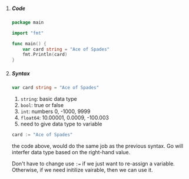 1. ##### Code

    ```go
    package main
    
    import "fmt"
    
    func main() {
        var card string = "Ace of Spades"
        fmt.Println(card)
    }
    ```

2. ##### Syntax

    ```go
    var card string = "Ace of Spades"
    ```

    1. `string`: basic data type
    2. `bool`: true or false
    3. `int`: numbers 0, -1000, 9999
    4. `float64`: 10.00001, 0.0009, -100.003
    5. need to give data type to variable

    ```go
    card := "Ace of Spades"
    ```

    the code above, would do the same job as the previous syntax. Go will interfer data type based on the right-hand value.

    Don't have to change use `:=` if we just want to re-assign a variable. Otherwise, if we need initilize vairable, then we can use it.